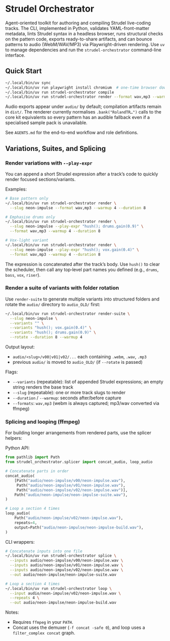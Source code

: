 # Strudel Orchestrator

Agent-oriented toolkit for authoring and compiling Strudel live-coding tracks. The CLI, implemented in Python, validates YAML-front-matter metadata, lints Strudel syntax in a headless browser, runs structural checks on the pattern code, exports ready-to-share artifacts, and can bounce patterns to audio (WebM/WAV/MP3) via Playwright-driven rendering. Use `uv` to manage dependencies and run the `strudel-orchestrator` command-line interface.

## Quick Start

```bash
~/.local/bin/uv sync
~/.local/bin/uv run playwright install chromium  # one-time browser download
~/.local/bin/uv run strudel-orchestrator compile
~/.local/bin/uv run strudel-orchestrator render --format wav,mp3 --warmup 4 --duration 8
```

Audio exports appear under `audio/` by default; compilation artifacts remain in `dist/`. The renderer currently normalises `.bank("RolandTR…")` calls to the core kit equivalents so every pattern has an audible fallback even if a specialised sample pack is unavailable.

See `AGENTS.md` for the end-to-end workflow and role definitions.

## Variations, Suites, and Splicing

### Render variations with `--play-expr`

You can append a short Strudel expression after a track’s code to quickly render focused sections/variants.

Examples:

```bash
# Base pattern only
~/.local/bin/uv run strudel-orchestrator render \
  --slug neon-impulse --format wav,mp3 --warmup 4 --duration 8

# Emphasise drums only
~/.local/bin/uv run strudel-orchestrator render \
  --slug neon-impulse --play-expr "hush(); drums.gain(0.9)" \
  --format wav,mp3 --warmup 4 --duration 8

# Vox‑light variant
~/.local/bin/uv run strudel-orchestrator render \
  --slug neon-impulse --play-expr "hush(); vox.gain(0.4)" \
  --format wav,mp3 --warmup 4 --duration 8
```

The expression is concatenated after the track’s body. Use `hush()` to clear the scheduler, then call any top‑level part names you defined (e.g., `drums`, `bass`, `vox`, `riser`).

### Render a suite of variants with folder rotation

Use `render-suite` to generate multiple variants into structured folders and rotate the `audio/` directory to `audio_OLD/` first:

```bash
~/.local/bin/uv run strudel-orchestrator render-suite \
  --slug neon-impulse \
  --variants "" \
  --variants "hush(); vox.gain(0.4)" \
  --variants "hush(); drums.gain(0.9)" \
  --rotate --duration 8 --warmup 4
```

Output layout:

- `audio/<slug>/v00|v01|v02/...` each containing `.webm`, `.wav`, `.mp3`
- previous `audio/` is moved to `audio_OLD/` (if `--rotate` is passed)

Flags:

- `--variants` (repeatable): list of appended Strudel expressions; an empty string renders the base track
- `--slug` (repeatable): one or more track slugs to render
- `--duration` / `--warmup`: seconds after/before capture
- `--formats`: `wav,mp3` (webm is always captured; mp3/wav converted via ffmpeg)

### Splicing and looping (ffmpeg)

For building longer arrangements from rendered parts, use the splicer helpers:

Python API:

```python
from pathlib import Path
from strudel_orchestrator.splicer import concat_audio, loop_audio

# Concatenate parts in order
concat_audio(
    [Path("audio/neon-impulse/v00/neon-impulse.wav"),
     Path("audio/neon-impulse/v01/neon-impulse.wav"),
     Path("audio/neon-impulse/v02/neon-impulse.wav")],
    Path("audio/neon-impulse/neon-impulse-suite.wav"),
)

# Loop a section 4 times
loop_audio(
    Path("audio/neon-impulse/v02/neon-impulse.wav"),
    repeats=4,
    output=Path("audio/neon-impulse/neon-impulse-build.wav"),
)
```

CLI wrappers:

```bash
# Concatenate inputs into one file
~/.local/bin/uv run strudel-orchestrator splice \
  --inputs audio/neon-impulse/v00/neon-impulse.wav \
  --inputs audio/neon-impulse/v01/neon-impulse.wav \
  --inputs audio/neon-impulse/v02/neon-impulse.wav \
  --out audio/neon-impulse/neon-impulse-suite.wav

# Loop a section 4 times
~/.local/bin/uv run strudel-orchestrator loop \
  --input audio/neon-impulse/v02/neon-impulse.wav \
  --repeats 4 \
  --out audio/neon-impulse/neon-impulse-build.wav
```

Notes:

- Requires `ffmpeg` in your `PATH`.
- Concat uses the demuxer (`-f concat -safe 0`), and loop uses a `filter_complex concat` graph.

